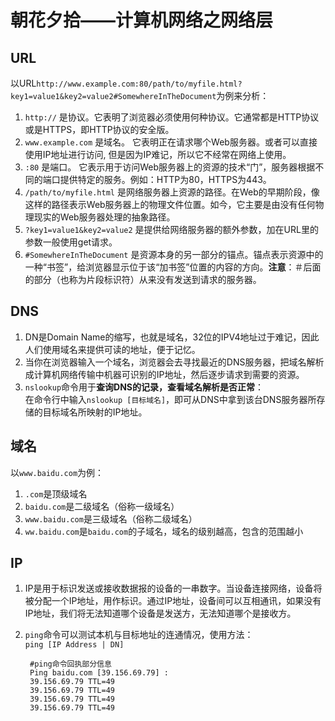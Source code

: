 # 朝花夕拾——计算机网络之网络层

## URL

以URL`http://www.example.com:80/path/to/myfile.html?key1=value1&key2=value2#SomewhereInTheDocument`为例来分析：

1. `http://` 是协议。它表明了浏览器必须使用何种协议。它通常都是HTTP协议或是HTTPS，即HTTP协议的安全版。
2. `www.example.com` 是域名。 它表明正在请求哪个Web服务器。或者可以直接使用IP地址进行访问, 但是因为IP难记，所以它不经常在网络上使用。
3. `:80` 是端口。 它表示用于访问Web服务器上的资源的技术“门”，服务器根据不同的端口提供特定的服务。例如：HTTP为80，HTTPS为443。
4. `/path/to/myfile.html` 是网络服务器上资源的路径。在Web的早期阶段，像这样的路径表示Web服务器上的物理文件位置。如今，它主要是由没有任何物理现实的Web服务器处理的抽象路径。
5. `?key1=value1&key2=value2` 是提供给网络服务器的额外参数，加在URL里的参数一般使用get请求。
6. `#SomewhereInTheDocument` 是资源本身的另一部分的锚点。锚点表示资源中的一种“书签”，给浏览器显示位于该“加书签”位置的内容的方向。**注意**：＃后面的部分（也称为片段标识符）从来没有发送到请求的服务器。

## DNS

1. DN是Domain Name的缩写，也就是域名，32位的IPV4地址过于难记，因此人们使用域名来提供可读的地址，便于记忆。
2. 当你在浏览器输入一个域名，浏览器会去寻找最近的DNS服务器，把域名解析成计算机网络传输中机器可识别的IP地址，然后逐步请求到需要的资源。
3. `nslookup`命令用于**查询DNS的记录，查看域名解析是否正常**：  
        在命令行中输入`nslookup [目标域名]`，即可从DNS中拿到该台DNS服务器所存储的目标域名所映射的IP地址。

## 域名

以`www.baidu.com`为例：
1. `.com`是顶级域名
2. `baidu.com`是二级域名（俗称一级域名）
3. `www.baidu.com`是三级域名（俗称二级域名）
4. `ww.baidu.com`是`baidu.com`的子域名，域名的级别越高，包含的范围越小

## IP

1. IP是用于标识发送或接收数据报的设备的一串数字。当设备连接网络，设备将被分配一个IP地址，用作标识。通过IP地址，设备间可以互相通讯，如果没有IP地址，我们将无法知道哪个设备是发送方，无法知道哪个是接收方。
2. `ping`命令可以测试本机与目标地址的连通情况，使用方法：  
        `ping [IP Address | DN]`  
        
        #ping命令回执部分信息
        Ping baidu.com [39.156.69.79] :
        39.156.69.79 TTL=49
        39.156.69.79 TTL=49
        39.156.69.79 TTL=49
        39.156.69.79 TTL=49
